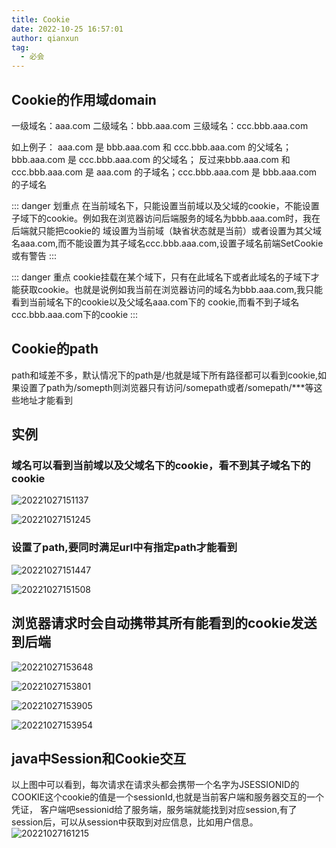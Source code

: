 ```yaml
---
title: Cookie
date: 2022-10-25 16:57:01
author: qianxun
tag: 
  - 必会
---
```


## Cookie的作用域domain

一级域名：aaa.com
二级域名：bbb.aaa.com
三级域名：ccc.bbb.aaa.com

如上例子：
aaa.com 是 bbb.aaa.com 和 ccc.bbb.aaa.com 的父域名；bbb.aaa.com 是 ccc.bbb.aaa.com 的父域名；
反过来bbb.aaa.com 和 ccc.bbb.aaa.com 是 aaa.com 的子域名；ccc.bbb.aaa.com 是  bbb.aaa.com 的子域名

::: danger 划重点
在当前域名下，只能设置当前域以及父域的cookie，不能设置子域下的cookie。例如我在浏览器访问后端服务的域名为bbb.aaa.com时，我在后端就只能把cookie的
域设置为当前域（缺省状态就是当前）或者设置为其父域名aaa.com,而不能设置为其子域名ccc.bbb.aaa.com,设置子域名前端SetCookie或有警告
:::

::: danger 重点
cookie挂载在某个域下，只有在此域名下或者此域名的子域下才能获取cookie。也就是说例如我当前在浏览器访问的域名为bbb.aaa.com,我只能看到当前域名下的cookie以及父域名aaa.com下的
cookie,而看不到子域名ccc.bbb.aaa.com下的cookie
:::

## Cookie的path

path和域差不多，默认情况下的path是/也就是域下所有路径都可以看到cookie,如果设置了path为/somepth则浏览器只有访问/somepath或者/somepath/***等这些地址才能看到

## 实例

### 域名可以看到当前域以及父域名下的cookie，看不到其子域名下的cookie

![20221027151137](https://afatpig.oss-cn-chengdu.aliyuncs.com/blog/20221027151137.png)

![20221027151245](https://afatpig.oss-cn-chengdu.aliyuncs.com/blog/20221027151245.png)

### 设置了path,要同时满足url中有指定path才能看到

![20221027151447](https://afatpig.oss-cn-chengdu.aliyuncs.com/blog/20221027151447.png)

![20221027151508](https://afatpig.oss-cn-chengdu.aliyuncs.com/blog/20221027151508.png)

## 浏览器请求时会自动携带其所有能看到的cookie发送到后端

![20221027153648](https://afatpig.oss-cn-chengdu.aliyuncs.com/blog/20221027153648.png)

![20221027153801](https://afatpig.oss-cn-chengdu.aliyuncs.com/blog/20221027153801.png)

![20221027153905](https://afatpig.oss-cn-chengdu.aliyuncs.com/blog/20221027153905.png)

![20221027153954](https://afatpig.oss-cn-chengdu.aliyuncs.com/blog/20221027153954.png)

## java中Session和Cookie交互

以上图中可以看到，每次请求在请求头都会携带一个名字为JSESSIONID的COOKIE这个cookie的值是一个sessionId,也就是当前客户端和服务器交互的一个凭证，
客户端吧sessionid给了服务端，服务端就能找到对应session,有了session后，可以从session中获取到对应信息，比如用户信息。
![20221027161215](https://afatpig.oss-cn-chengdu.aliyuncs.com/blog/20221027161215.png)